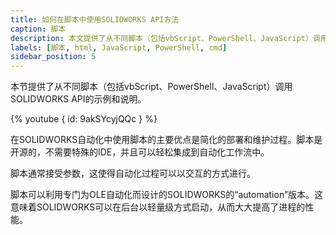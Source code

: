 ```yaml
---
title: 如何在脚本中使用SOLIDWORKS API方法
caption: 脚本
description: 本文提供了从不同脚本（包括vbScript、PowerShell、JavaScript）调用SOLIDWORKS API的示例和说明。
labels: [脚本, html, JavaScript, PowerShell, cmd]
sidebar_position: 5
---
```

本节提供了从不同脚本（包括vbScript、PowerShell、JavaScript）调用SOLIDWORKS API的示例和说明。

{% youtube { id: 9akSYcyjQQc } %}

在SOLIDWORKS自动化中使用脚本的主要优点是简化的部署和维护过程。脚本是开源的，不需要特殊的IDE，并且可以轻松集成到自动化工作流中。

脚本通常接受参数，这使得自动化过程可以以交互的方式进行。

脚本可以利用专门为OLE自动化而设计的SOLIDWORKS的“automation”版本。这意味着SOLIDWORKS可以在后台以轻量级方式启动，从而大大提高了进程的性能。
